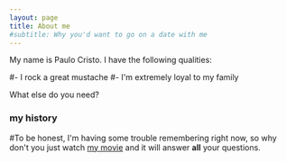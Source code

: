 ```yaml
---
layout: page
title: About me
#subtitle: Why you'd want to go on a date with me
---
```


My name is Paulo Cristo. I have the following qualities:

#- I rock a great mustache
#- I'm extremely loyal to my family

What else do you need?

### my history

#To be honest, I'm having some trouble remembering right now, so why don't you just watch [my movie](http://en.wikipedia.org/wiki/The_Princess_Bride_%28film%29) and it will answer **all** your questions.
